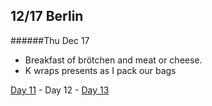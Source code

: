 12/17 Berlin
------------
######Thu Dec  17

- Breakfast of brötchen and meat or cheese.
- K wraps presents as I pack our bags

[Day 11](12-16-Berlin.md) - Day 12 - [Day 13](12-18-Berlin.md)
